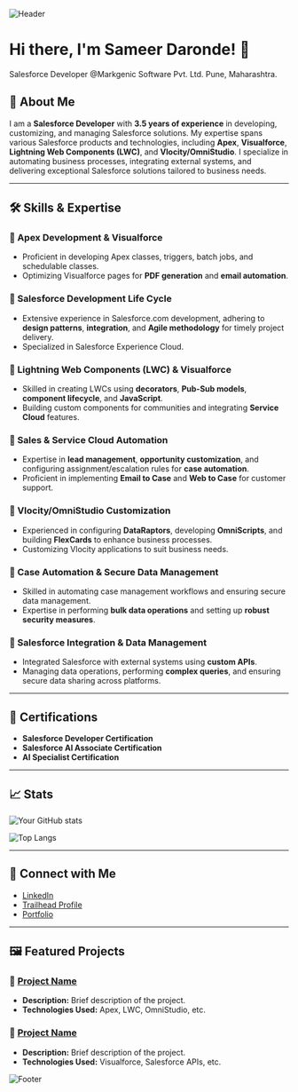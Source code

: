 ![Header](./Header-Image.png)
# Hi there, I'm Sameer Daronde! 👋 
Salesforce Developer @Markgenic Software Pvt. Ltd. Pune, Maharashtra.



## 🚀 About Me
I am a **Salesforce Developer** with **3.5 years of experience** in developing, customizing, 
and managing Salesforce solutions. My expertise spans various Salesforce products and technologies, 
including **Apex**, **Visualforce**, **Lightning Web Components (LWC)**, and **Vlocity/OmniStudio**. 
I specialize in automating business processes, integrating external systems, and delivering exceptional Salesforce solutions tailored to business needs.

---

## 🛠️ Skills & Expertise

### 🔹 Apex Development & Visualforce
- Proficient in developing Apex classes, triggers, batch jobs, and schedulable classes.
- Optimizing Visualforce pages for **PDF generation** and **email automation**.

### 🔹 Salesforce Development Life Cycle
- Extensive experience in Salesforce.com development, adhering to **design patterns**, **integration**, and **Agile methodology** for timely project delivery.
- Specialized in Salesforce Experience Cloud.

### 🔹 Lightning Web Components (LWC) & Visualforce
- Skilled in creating LWCs using **decorators**, **Pub-Sub models**, **component lifecycle**, and **JavaScript**.
- Building custom components for communities and integrating **Service Cloud** features.

### 🔹 Sales & Service Cloud Automation
- Expertise in **lead management**, **opportunity customization**, and configuring assignment/escalation rules for **case automation**.
- Proficient in implementing **Email to Case** and **Web to Case** for customer support.

### 🔹 Vlocity/OmniStudio Customization
- Experienced in configuring **DataRaptors**, developing **OmniScripts**, and building **FlexCards** to enhance business processes.
- Customizing Vlocity applications to suit business needs.

### 🔹 Case Automation & Secure Data Management
- Skilled in automating case management workflows and ensuring secure data management.
- Expertise in performing **bulk data operations** and setting up **robust security measures**.

### 🔹 Salesforce Integration & Data Management
- Integrated Salesforce with external systems using **custom APIs**.
- Managing data operations, performing **complex queries**, and ensuring secure data sharing across platforms.

---

## 🌟 Certifications
- **Salesforce Developer Certification**
- **Salesforce AI Associate Certification**
- **AI Specialist Certification**

---

## 📈 Stats
![Your GitHub stats](https://github-readme-stats.vercel.app/api?username=YourGitHubUsername&show_icons=true&theme=radical)

![Top Langs](https://github-readme-stats.vercel.app/api/top-langs/?username=YourGitHubUsername&layout=compact&theme=radical)

---

## 🤝 Connect with Me
- [LinkedIn](www.linkedin.com/in/sameer-daronde-924a4885)
- [Trailhead Profile](https://trailblazer.me/id/sdaronde)
- [Portfolio](https://yourportfolio.com)

---

## 🖼️ Featured Projects

### 🔗 [Project Name](https://github.com/YourGitHubUsername/ProjectRepo)
- **Description:** Brief description of the project.
- **Technologies Used:** Apex, LWC, OmniStudio, etc.

### 🔗 [Project Name](https://github.com/YourGitHubUsername/ProjectRepo)
- **Description:** Brief description of the project.
- **Technologies Used:** Visualforce, Salesforce APIs, etc.

![Footer](https://via.placeholder.com/1200x100.png?text=Thank+You+for+Visiting!)

